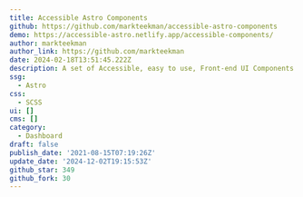 ```yaml
---
title: Accessible Astro Components
github: https://github.com/markteekman/accessible-astro-components
demo: https://accessible-astro.netlify.app/accessible-components/
author: markteekman
author_link: https://github.com/markteekman
date: 2024-02-18T13:51:45.222Z
description: A set of Accessible, easy to use, Front-end UI Components for Astro.
ssg:
  - Astro
css:
  - SCSS
ui: []
cms: []
category:
  - Dashboard
draft: false
publish_date: '2021-08-15T07:19:26Z'
update_date: '2024-12-02T19:15:53Z'
github_star: 349
github_fork: 30
---
```

